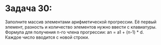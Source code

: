 # Задача 30:
Заполните массив элементами арифметической прогрессии.
Её первый элемент, разность и количество элементов нужно
ввести с клавиатуры. Формула для получения n-го члена
прогрессии: an = a1 + (n-1) * d.
Каждое число вводится с новой строки.